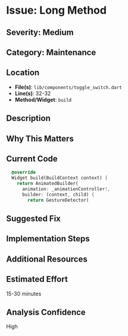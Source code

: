 # Issue: Long Method

## Severity: Medium

## Category: Maintenance

## Location
- **File(s)**: `lib/components/toggle_switch.dart`
- **Line(s)**: 32-32
- **Method/Widget**: `build`

## Description


## Why This Matters


## Current Code
```dart
  @override
  Widget build(BuildContext context) {
    return AnimatedBuilder(
      animation: _animationController!,
      builder: (context, child) {
        return GestureDetector(
```

## Suggested Fix


## Implementation Steps


## Additional Resources


## Estimated Effort
15-30 minutes

## Analysis Confidence
High
